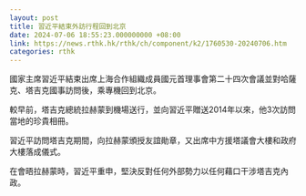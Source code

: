 ```yaml
---
layout: post
title: 習近平結束外訪行程回到北京
date: 2024-07-06 18:55:23.000000000 +08:00
link: https://news.rthk.hk/rthk/ch/component/k2/1760530-20240706.htm
categories: rthk
---
```


國家主席習近平結束出席上海合作組織成員國元首理事會第二十四次會議並對哈薩克、塔吉克國事訪問後，乘專機回到北京。

較早前，塔吉克總統拉赫蒙到機場送行，並向習近平贈送2014年以來，他3次訪問當地的珍貴相冊。

習近平訪問塔吉克期間，向拉赫蒙頒授友誼勛章，又出席中方援塔議會大樓和政府大樓落成儀式。 

在會晤拉赫蒙時，習近平重申，堅決反對任何外部勢力以任何藉口干涉塔吉克內政。

